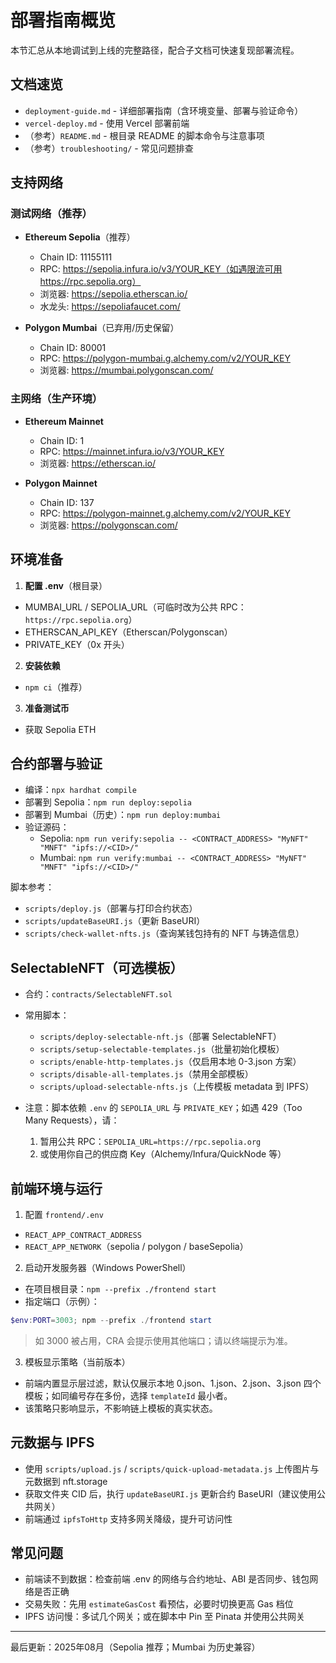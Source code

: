 # 部署指南概览

本节汇总从本地调试到上线的完整路径，配合子文档可快速复现部署流程。

## 文档速览

- `deployment-guide.md` - 详细部署指南（含环境变量、部署与验证命令）
- `vercel-deploy.md` - 使用 Vercel 部署前端
- （参考）`README.md` - 根目录 README 的脚本命令与注意事项
- （参考）`troubleshooting/` - 常见问题排查

## 支持网络

### 测试网络（推荐）
- **Ethereum Sepolia**（推荐）
  - Chain ID: 11155111
  - RPC: https://sepolia.infura.io/v3/YOUR_KEY（如遇限流可用 https://rpc.sepolia.org）
  - 浏览器: https://sepolia.etherscan.io/
  - 水龙头: https://sepoliafaucet.com/

- **Polygon Mumbai**（已弃用/历史保留）
  - Chain ID: 80001
  - RPC: https://polygon-mumbai.g.alchemy.com/v2/YOUR_KEY
  - 浏览器: https://mumbai.polygonscan.com/

### 主网络（生产环境）
- **Ethereum Mainnet**
  - Chain ID: 1
  - RPC: https://mainnet.infura.io/v3/YOUR_KEY
  - 浏览器: https://etherscan.io/

- **Polygon Mainnet**
  - Chain ID: 137
  - RPC: https://polygon-mainnet.g.alchemy.com/v2/YOUR_KEY
  - 浏览器: https://polygonscan.com/

## 环境准备

1) **配置 .env**（根目录）
- MUMBAI_URL / SEPOLIA_URL（可临时改为公共 RPC：`https://rpc.sepolia.org`）
- ETHERSCAN_API_KEY（Etherscan/Polygonscan）
- PRIVATE_KEY（0x 开头）

2) **安装依赖**
- `npm ci`（推荐）

3) **准备测试币**
- 获取 Sepolia ETH

## 合约部署与验证

- 编译：`npx hardhat compile`
- 部署到 Sepolia：`npm run deploy:sepolia`
- 部署到 Mumbai（历史）：`npm run deploy:mumbai`
- 验证源码：
  - Sepolia: `npm run verify:sepolia -- <CONTRACT_ADDRESS> "MyNFT" "MNFT" "ipfs://<CID>/"`
  - Mumbai: `npm run verify:mumbai -- <CONTRACT_ADDRESS> "MyNFT" "MNFT" "ipfs://<CID>/"`

脚本参考：
- `scripts/deploy.js`（部署与打印合约状态）
- `scripts/updateBaseURI.js`（更新 BaseURI）
- `scripts/check-wallet-nfts.js`（查询某钱包持有的 NFT 与铸造信息）

## SelectableNFT（可选模板）

- 合约：`contracts/SelectableNFT.sol`
- 常用脚本：
  - `scripts/deploy-selectable-nft.js`（部署 SelectableNFT）
  - `scripts/setup-selectable-templates.js`（批量初始化模板）
  - `scripts/enable-http-templates.js`（仅启用本地 0-3.json 方案）
  - `scripts/disable-all-templates.js`（禁用全部模板）
  - `scripts/upload-selectable-nfts.js`（上传模板 metadata 到 IPFS）

- 注意：脚本依赖 `.env` 的 `SEPOLIA_URL` 与 `PRIVATE_KEY`；如遇 429（Too Many Requests），请：
  1) 暂用公共 RPC：`SEPOLIA_URL=https://rpc.sepolia.org`
  2) 或使用你自己的供应商 Key（Alchemy/Infura/QuickNode 等）

## 前端环境与运行

1) 配置 `frontend/.env`
- `REACT_APP_CONTRACT_ADDRESS`
- `REACT_APP_NETWORK`（sepolia / polygon / baseSepolia）

2) 启动开发服务器（Windows PowerShell）
- 在项目根目录：`npm --prefix ./frontend start`
- 指定端口（示例）：
```powershell
$env:PORT=3003; npm --prefix ./frontend start
```
> 如 3000 被占用，CRA 会提示使用其他端口；请以终端提示为准。

3) 模板显示策略（当前版本）
- 前端内置显示层过滤，默认仅展示本地 0.json、1.json、2.json、3.json 四个模板；如同编号存在多份，选择 `templateId` 最小者。
- 该策略只影响显示，不影响链上模板的真实状态。

## 元数据与 IPFS

- 使用 `scripts/upload.js` / `scripts/quick-upload-metadata.js` 上传图片与元数据到 nft.storage
- 获取文件夹 CID 后，执行 `updateBaseURI.js` 更新合约 BaseURI（建议使用公共网关）
- 前端通过 `ipfsToHttp` 支持多网关降级，提升可访问性

## 常见问题

- 前端读不到数据：检查前端 .env 的网络与合约地址、ABI 是否同步、钱包网络是否正确
- 交易失败：先用 `estimateGasCost` 看预估，必要时切换更高 Gas 档位
- IPFS 访问慢：多试几个网关；或在脚本中 Pin 至 Pinata 并使用公共网关

---

最后更新：2025年08月（Sepolia 推荐；Mumbai 为历史兼容）